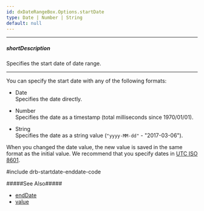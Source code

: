 ```yaml
---
id: dxDateRangeBox.Options.startDate
type: Date | Number | String
default: null
---
```

---
##### shortDescription
Specifies the start date of date range. 

---
You can specify the start date with any of the following formats:

- Date  
 Specifies the date directly.

- Number  
 Specifies the date as a timestamp (total milliseconds since 1970/01/01).

- String  
 Specifies the date as a string value (`"yyyy-MM-dd"` - "2017-03-06").
 
When you changed the date value, the new value is saved in the same format as the initial value. We recommend that you specify dates in <a href="https://en.wikipedia.org/wiki/ISO_8601" target="_blank">UTC ISO 8601</a>.

#include drb-startdate-enddate-code

#####See Also#####
- [endDate]({basewidgetpath}/Configuration/#endDate)
- [value]({basewidgetpath}/Configuration/#value)
